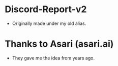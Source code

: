 # Discord-Report-v2
- Originally made under my old alias.

# Thanks to Asari (asari.ai)
- They gave me the idea from years ago.

